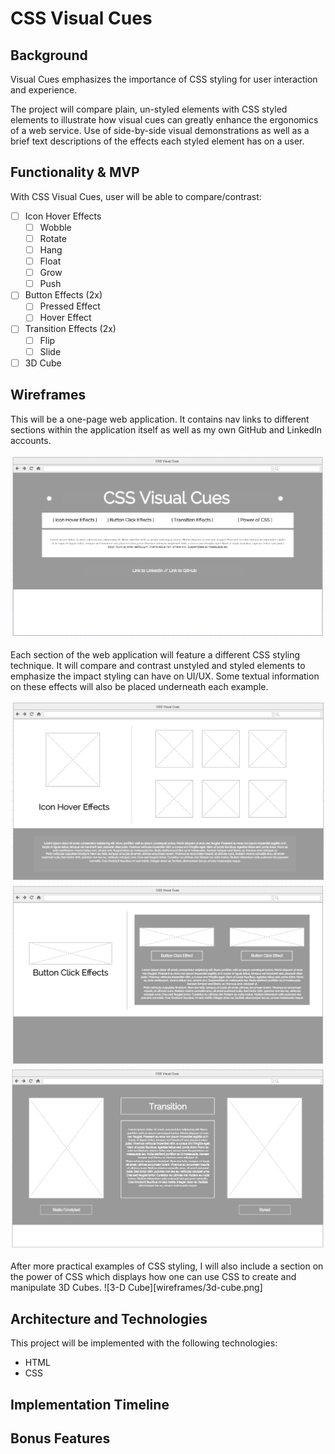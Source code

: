 # CSS Visual Cues
## Background
Visual Cues emphasizes the importance of CSS styling for user interaction and experience.

The project will compare plain, un-styled elements with CSS styled elements to illustrate how visual cues can greatly enhance the ergonomics of a web service. Use of side-by-side visual demonstrations as well as a brief text descriptions of the effects each styled element has on a user.

## Functionality & MVP
With CSS Visual Cues, user will be able to compare/contrast:
- [ ] Icon Hover Effects
  - [ ] Wobble
  - [ ] Rotate
  - [ ] Hang
  - [ ] Float
  - [ ] Grow
  - [ ] Push
- [ ] Button Effects (2x)
  - [ ] Pressed Effect
  - [ ] Hover Effect
- [ ] Transition Effects (2x)
  - [ ] Flip
  - [ ] Slide
- [ ] 3D Cube

## Wireframes
This will be a one-page web application. It contains nav links to different sections within the application itself as well as my own GitHub and LinkedIn accounts.

![Landing Page](wireframes/landing.png)

Each section of the web application will feature a different CSS styling technique. It will compare and contrast unstyled and styled elements to emphasize the impact styling can have on UI/UX. Some textual information on these effects will also be placed underneath each example.

![Icon Hover Effects](wireframes/icon-hover-effects.png)
![Button Effects](wireframes/button-click-effects.png)
![Transition Effects](wireframes/transition-effects.png)

After more practical examples of CSS styling, I will also include a section on the power of CSS which displays how one can use CSS to create and manipulate 3D Cubes.
![3-D Cube][wireframes/3d-cube.png]

## Architecture and Technologies
This project will be implemented with the following technologies:
- HTML
- CSS
## Implementation Timeline

## Bonus Features
